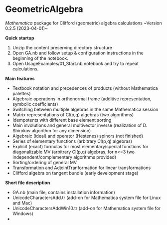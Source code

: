 # GeometricAlgebra
*Mathematica* package for Clifford (geometric) algebra calculations
~Version 0.2.5 (2023-04-01)~  


**Quick startup**
1. Unzip the content preserving directory structure
2. Open GA.nb and follow setup & configuration instructions in the beginning of the notebook. 
3. Open UsageExamples/01_Start.nb notebook and try to repeat calculations.

**Main features**
- Textbook notation and precedences of products (without Mathematica palettes)
- Algebraic operations in orthonormal frame (additive representation, symbolic coefficients)
- Switching between multiple algebras in the same Mathematica session
- Matrix representations of Cl(p,q) algebras (two algorithms)
- Idempotents with different base element sorting
- Main involutions and general multivector inverse (realization of D. Shirokov algorithm for any dimension)
- Algebraic (ideal) and operator (Hestenes) spinors (not finished)
- Series of elementary functions (arbitrary Cl(p,q) algebras)
- Explicit (exact) formulas for most elementary/special functions for diagonalizable MV (arbitrary Cl(p,q) algebras, for n<=3 two independent/complementary algorithms provided) 
- Sorting/ordering of general MV
- Transformation and AdjointTranformation for linear transformations
- Clifford algebra on tangent bundle (early development stage)

**Short file description**
- GA.nb (main file, contains installation information)
- UnicodeCharactersAdd.tr (add-on for Mathematica system file for Linux and Mac)
- UnicodeCharactersAddWin10.tr (add-on for Mathematica system file for Windows) 
-
